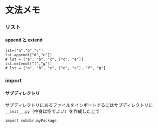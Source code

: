 文法メモ
========

### リスト 
#### append と extend
    lst=["a","b","c"]
    lst.append(["d","e"])
    # lst = ["a", "b", "c", ["d", "e"]]
    lst.extend(["f","g"])
    # lst = ["a", "b", "c", ["d", "e"], "f", "g"]
    
### import
#### サブディレクトリ
サブディレクトリにあるファイルをインポートするにはサブディレクトリに`__init__.py`（中身は空でよい）を作成した上で

    import subdir.myPackage

